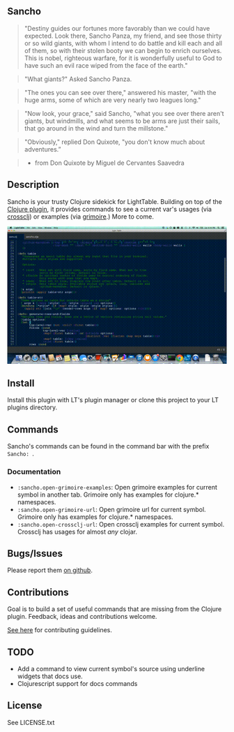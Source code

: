 ## Sancho

> "Destiny guides our fortunes more favorably than we could have expected. Look there, Sancho Panza, my friend, and see those thirty or so wild giants, with whom I intend to do battle and kill each and all of them, so with their stolen booty we can begin to enrich ourselves. This is nobel, righteous warfare, for it is wonderfully useful to God to have such an evil race wiped from the face of the earth."

> "What giants?" Asked Sancho Panza.

> "The ones you can see over there," answered his master, "with the huge arms, some of which are very nearly two leagues long."

> "Now look, your grace," said Sancho, "what you see over there aren't giants, but windmills, and what seems to be arms are just their sails, that go around in the wind and turn the millstone."

> "Obviously," replied Don Quixote, "you don't know much about adventures.”

> * from Don Quixote by Miguel de Cervantes Saavedra

## Description

Sancho is your trusty Clojure sidekick for LightTable. Building on top of the [Clojure plugin](https://github.com/LightTable/Clojure), it provides commands to see a current var's usages (via [crossclj](http://crossclj.info/)) or examples (via [grimoire](http://grimoire.arrdem.com/).) More to come.

![Usage Example](example.gif)

## Install

Install this plugin with LT's plugin manager or clone this project to your LT
plugins directory.

## Commands

Sancho's commands can be found in the command bar with the prefix `Sancho: `.

### Documentation

* `:sancho.open-grimoire-examples`: Open grimoire examples for current symbol in another tab. Grimoire only has examples for clojure.* namespaces.
* `:sancho.open-grimoire-url`: Open grimoire url for current symbol. Grimoire only has examples for clojure.* namespaces.
* `:sancho.open-crossclj-url`: Open crossclj examples for current symbol. Crossclj has usages for almost _any_ clojar.

## Bugs/Issues

Please report them [on github](http://github.com/cldwalker/Sancho/issues).

## Contributions

Goal is to build a set of useful commands that are missing from the Clojure plugin. Feedback, ideas and contributions welcome.

[See here](http://tagaholic.me/contributing.html) for contributing guidelines.

## TODO
* Add a command to view current symbol's source using underline widgets that docs use.
* Clojurescript support for docs commands

## License
See LICENSE.txt
